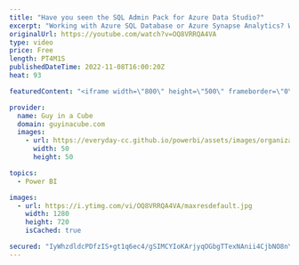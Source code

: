 ```yaml
---
title: "Have you seen the SQL Admin Pack for Azure Data Studio?"
excerpt: "Working with Azure SQL Database or Azure Synapse Analytics? Want to use Azure Data Studio but missing all of the tools you used to use? Patrick looks at the SQL Admin Pack and how that can help you.  Azure Data Studio GitHub Repo https://github.com/Microsoft/azuredatastudio  Admin Pack for SQL Server"
originalUrl: https://youtube.com/watch?v=OQ8VRRQA4VA
type: video
price: Free
length: PT4M1S
publishedDateTime: 2022-11-08T16:00:20Z
heat: 93

featuredContent: "<iframe width=\"800\" height=\"500\" frameborder=\"0\" src=\"https://www.youtube.com/embed/OQ8VRRQA4VA\" allow=\"accelerometer; autoplay; encrypted-media; gyroscope; picture-in-picture\" allowfullscreen></iframe>"

provider:
  name: Guy in a Cube
  domain: guyinacube.com
  images:
    - url: https://everyday-cc.github.io/powerbi/assets/images/organizations/guyinacube.com-50x50.jpg
      width: 50
      height: 50

topics:
  - Power BI

images:
  - url: https://i.ytimg.com/vi/OQ8VRRQA4VA/maxresdefault.jpg
    width: 1280
    height: 720
    isCached: true

secured: "IyWhzdldcPDfzIS+gt1q6ec4/gSIMCYIoKArjyqOGbgTTexNAnii4CjbNO8nYzoUKj9awV0IEUW9geqpRQqE2BxnoYKCBVxLqwYjWcFqMeBXh+SXSj2D1f8XFDpc7mLStt17XqzEtjlEcAzjn4XTJ9dGfn4B/4I2e9OEFAR9SXYGiMm2Bw6rjMUrwmm1/WAqw2EVwm/PgCsoGmEdPL8WvfQBeO0Rr2bmR3B1polhGy2DIpQrWGmvTcLTlXPCO+3W4AzVSdwQ7kwj2cmRzBYH/In7jvzsCTtVgbb03sijHgZd1cqdBIdMeyXKdieWWB0CaKXfMwkGOpBszW6jTYd9oYlGmFJOLRgilZHftlg0XcUfqEni9CyYihOoHqHv6XaXJDeO3eQrapLFMXh3/5Q60auhOWTrjCnto4wa2o5LNfU=;bmzURpmcvTWUf+U7AiZPTQ=="
---
```


